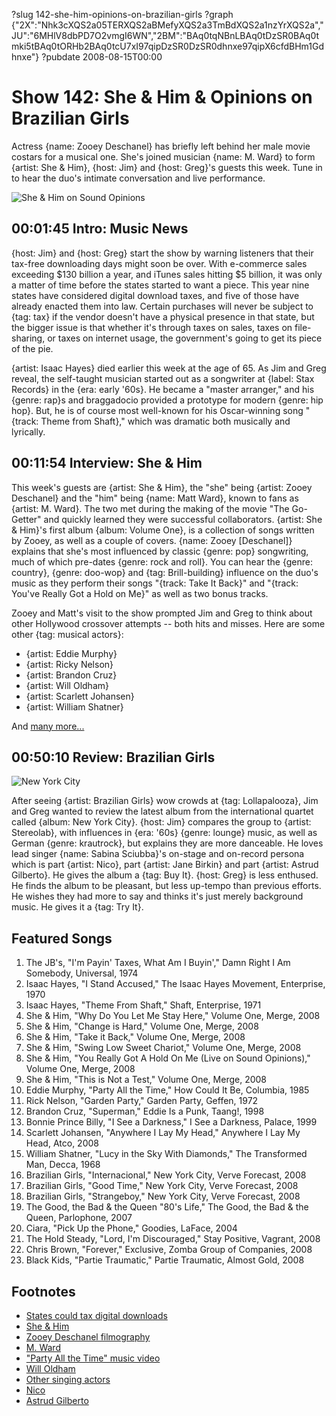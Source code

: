 ?slug 142-she-him-opinions-on-brazilian-girls
?graph {"2X":"Nhk3cXQS2a05TERXQS2aBMefyXQS2a3TmBdXQS2a1nzYrXQS2a","JU":"6MHlV8dbPD7O2vmgI6WN","2BM":"BAq0tqNBnLBAq0tDzSR0BAq0tmki5tBAq0tORHb2BAq0tcU7xI97qipDzSR0DzSR0dhnxe97qipX6cfdBHm1Gdhnxe"}
?pubdate 2008-08-15T00:00

# Show 142: She & Him & Opinions on Brazilian Girls
Actress {name: Zooey Deschanel} has briefly left behind her male movie costars for a musical one. She's joined musician {name: M. Ward} to form {artist: She & Him}, {host: Jim} and {host: Greg}'s guests this week. Tune in to hear the duo's intimate conversation and live performance.

![She & Him on Sound Opinions](https://static.soundopinions.org/images/2008/sheandhim_new.jpg)

## 00:01:45 Intro: Music News
{host: Jim} and {host: Greg} start the show by warning listeners that their tax-free downloading days might soon be over. With e-commerce sales exceeding $130 billion a year, and iTunes sales hitting $5 billion, it was only a matter of time before the states started to want a piece. This year nine states have considered digital download taxes, and five of those have already enacted them into law. Certain purchases will never be subject to {tag: tax} if the vendor doesn't have a physical presence in that state, but the bigger issue is that whether it's through taxes on sales, taxes on file-sharing, or taxes on internet usage, the government's going to get its piece of the pie.

{artist: Isaac Hayes} died earlier this week at the age of 65. As Jim and Greg reveal, the self-taught musician started out as a songwriter at {label: Stax Records} in the {era: early '60s}. He became a "master arranger," and his {genre: rap}s and braggadocio provided a prototype for modern {genre: hip hop}. But, he is of course most well-known for his Oscar-winning song "{track: Theme from Shaft}," which was dramatic both musically and lyrically.

## 00:11:54 Interview: She & Him
This week's guests are {artist: She & Him}, the "she" being {artist: Zooey Deschanel} and the "him" being {name: Matt Ward}, known to fans as {artist: M. Ward}. The two met during the making of the movie "The Go-Getter" and quickly learned they were successful collaborators. {artist: She & Him}'s first album {album: Volume One}, is a collection of songs written by Zooey, as well as a couple of covers. {name: Zooey [Deschanel]} explains that she's most influenced by classic {genre: pop} songwriting, much of which pre-dates {genre: rock and roll}. You can hear the {genre: country}, {genre: doo-wop} and {tag: Brill-building} influence on the duo's music as they perform their songs "{track: Take It Back}" and "{track: You've Really Got a Hold on Me}" as well as two bonus tracks.

Zooey and Matt's visit to the show prompted Jim and Greg to think about other Hollywood crossover attempts -- both hits and misses. Here are some other {tag: musical actors}:

- {artist: Eddie Murphy}
- {artist: Ricky Nelson}
- {artist: Brandon Cruz}
- {artist: Will Oldham}
- {artist: Scarlett Johansen}
- {artist: William Shatner}

And [many more...](http://www.cnn.com/2008/SHOWBIZ/Movies/04/25/actorswhosing.screeningroom/)

## 00:50:10 Review: Brazilian Girls
![New York City](https://static.soundopinions.org/assets/142/2BM0.jpg)

After seeing {artist: Brazilian Girls} wow crowds at {tag: Lollapalooza}, Jim and Greg wanted to review the latest album from the international quartet called {album: New York City}. {host: Jim} compares the group to {artist: Stereolab}, with influences in {era: '60s} {genre: lounge} music, as well as German {genre: krautrock}, but explains they are more danceable. He loves lead singer {name: Sabina Sciubba}'s on-stage and on-record persona which is part {artist: Nico}, part {artist: Jane Birkin} and part {artist: Astrud Gilberto}. He gives the album a {tag: Buy It}. {host: Greg} is less enthused. He finds the album to be pleasant, but less up-tempo than previous efforts. He wishes they had more to say and thinks it's just merely background music. He gives it a {tag: Try It}.

## Featured Songs
1. The JB's, "I'm Payin' Taxes, What Am I Buyin'," Damn Right I Am Somebody, Universal, 1974
2. Isaac Hayes, "I Stand Accused," The Isaac Hayes Movement, Enterprise, 1970
3. Isaac Hayes, "Theme From Shaft," Shaft, Enterprise, 1971
4. She & Him, "Why Do You Let Me Stay Here," Volume One, Merge, 2008
5. She & Him, "Change is Hard," Volume One, Merge, 2008
6. She & Him, "Take it Back," Volume One, Merge, 2008
7. She & Him, "Swing Low Sweet Chariot," Volume One, Merge, 2008
8. She & Him, "You Really Got A Hold On Me (Live on Sound Opinions)," Volume One, Merge, 2008 
9. She & Him, "This is Not a Test," Volume One, Merge, 2008
10. Eddie Murphy, "Party All the Time," How Could It Be, Columbia, 1985
11. Rick Nelson, "Garden Party," Garden Party, Geffen, 1972
12. Brandon Cruz, "Superman," Eddie Is a Punk, Taang!, 1998 
13. Bonnie Prince Billy, "I See a Darkness," I See a Darkness, Palace, 1999
14. Scarlett Johansen, "Anywhere I Lay My Head," Anywhere I Lay My Head, Atco, 2008
15. William Shatner, "Lucy in the Sky With Diamonds," The Transformed Man, Decca, 1968
16. Brazilian Girls, "Internacional," New York City, Verve Forecast, 2008
17. Brazilian Girls, "Good Time," New York City, Verve Forecast, 2008
18. Brazilian Girls, "Strangeboy," New York City, Verve Forecast, 2008
19. The Good, the Bad & the Queen "80's Life," The Good, the Bad & the Queen, Parlophone, 2007
20. Ciara, "Pick Up the Phone," Goodies, LaFace, 2004
21. The Hold Steady, "Lord, I'm Discouraged," Stay Positive, Vagrant, 2008
22. Chris Brown, "Forever," Exclusive, Zomba Group of Companies, 2008
23. Black Kids, "Partie Traumatic," Partie Traumatic, Almost Gold, 2008

## Footnotes
- [States could tax digital downloads](http://news.cnet.com/8301-13578_3-10013327-38.html)
- [She & Him](http://www.sheandhim.com/)
- [Zooey Deschanel  filmography](http://www.imdb.com/name/nm0221046/)
- [M. Ward](http://mwardmusic.com/)
- ["Party All the Time" music video](http://www.youtube.com/watch?v=m5LX16zia2k)
- [Will Oldham](http://www.allmusic.com/cg/amg.dll?p=amg&sql=11:3vfwxq9hldhe)
- [Other singing actors](http://www.cnn.com/2008/SHOWBIZ/Movies/04/25/actorswhosing.screeningroom/)
- [Nico](http://www.allmusic.com/cg/amg.dll?p=amg&sql=11:0ifwxqr5ld6e)
- [Astrud Gilberto](http://www.astrudgilberto.com/)
